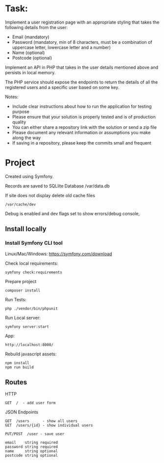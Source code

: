# Task:
Implement a user registration page with an appropriate styling that takes the following
details from the user:

* Email (mandatory)
* Password (mandatory, min of 8 characters, must be a combination of uppercase
letter, lowercase letter and a number)
* Name (optional)
* Postcode (optional)

Implement an API in PHP that takes in the user details mentioned above and persists in local
memory.

The PHP service should expose the endpoints to return the details of all the registered users
and a specific user based on some key.

Notes:
* Include clear instructions about how to run the application for testing purpose
* Please ensure that your solution is properly tested and is of production quality
* You can either share a repository link with the solution or send a zip file
* Please document any relevant information or assumptions you make along the way
* If saving in a repository, please keep the commits small and frequent

# Project

Created using Symfony.

Records are saved to SQLlite Database /var/data.db

If site does not display delete old cache files

```
/var/cache/dev
```

Debug is enabled and dev flags set to show errors/debug console,

## Install locally

### Install Symfony CLI tool

Linux/Mac/Windows:
https://symfony.com/download

Check local requirements:

```
symfony check:requirements
```

Prepare project

```
composer install

```

Run Tests:
```
php ./vendor/bin/phpunit
```

Run Local server:
```
symfony server:start
```

App:
```
http://localhost:8000/
```

Rebuild javascript assets:
```
npm install
npm run build
```

## Routes

HTTP
```
GET  /  - add user form
```

JSON Endpoints

```
GET  /users      - show all users
GET  /users/{id} - show individual users
```

```
PUT/POST  /user - save user

email    string required
password string required
name     string optional
postcode string optional
```

